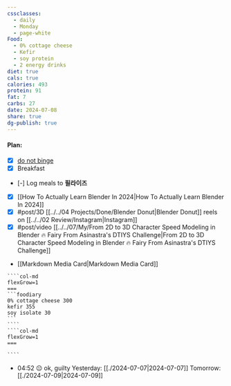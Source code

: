 ```yaml
---
cssclasses:
  - daily
  - Monday
  - page-white
Food:
  - 0% cottage cheese
  - Kefir
  - soy protein
  - 2 energy drinks
diet: true
cals: true
calories: 493
protein: 91
fat: 7
carbs: 27
date: 2024-07-08
share: true
dg-publish: true
---
```

#### Plan:
- [x] [do not binge](../../99/Template/Daily.md#)
- [x] Breakfast
- [-] Log meals to **필라이즈**
- [x] [[How To Actually Learn Blender In 2024|How To Actually Learn Blender In 2024]]
- [x] #post/3D [[../../04 Projects/Done/Blender Donut|Blender Donut]] reels on [[../../02 Review/Instagram|Instagram]]
- [x] #post/video [[../../07/My/From 2D to 3D Character Speed Modeling in Blender 🔥 Fairy From Asinastra's DTIYS Challenge|From 2D to 3D Character Speed Modeling in Blender 🔥 Fairy From Asinastra's DTIYS Challenge]]
- [[Markdown Media Card|Markdown Media Card]]

`````col
````col-md
flexGrow=1
===
```foodiary 
0% cottage cheese 300
kefir 355
soy isolate 30
```
````
````col-md
flexGrow=1
===

````
`````
- 04:52 😐  ok, guilty
Yesterday: [[./2024-07-07|2024-07-07]]
Tomorrow: [[./2024-07-09|2024-07-09]]